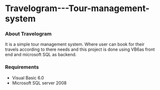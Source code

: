 # Travelogram---Tour-management-system

### About Travelogram

It is a simple tour management system. Where user can book for their travels according to there needs and this project  is done using VB6as front end and microsoft SQL as backend.

### Requirements

* Visual Basic 6.0
* Microsoft SQL server 2008
